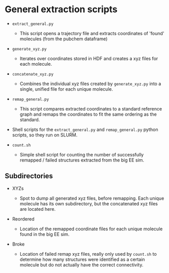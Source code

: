 # General extraction scripts

- `extract_general.py`
  - This script opens a trajectory file and extracts coordinates of 'found' molecules (from the pubchem dataframe)

- `generate_xyz.py`
  - Iterates over coordinates stored in HDF and creates a xyz files for each molecule.

- `concatenate_xyz.py`
  - Combines the individual xyz files created by `generate_xyz.py` into a single, unified file for each unique molecule.

- `remap_general.py`
  - This script compares extracted coordinates to a standard reference graph and remaps the coordinates to fit the same ordering as the standard.

- Shell scripts for the `extract_general.py` and `remap_general.py` python scripts, so they run on SLURM.

- `count.sh`
  - Simple shell script for counting the number of successfully remapped / failed structures extracted from the big EE sim.

## Subdirectories

- XYZs
  - Spot to dump all generated xyz files, before remapping. Each unique molecule has its own subdirectory, but the concatenated xyz files are located here.

- Reordered
  - Location of the remapped coordinate files for each unique molecule found in the big EE sim.

- Broke
  - Location of failed remap xyz files, really only used by `count.sh` to determine how many structures were identified as a certain molecule but do not actually have the correct connectivity.
